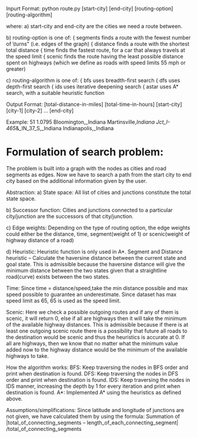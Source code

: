 Inpurt Format:
python route.py [start-city] [end-city] [routing-option] [routing-algorithm]

where:
a) start-city and end-city are the cities we need a route between.

b) routing-option is one of:
{ segments finds a route with the fewest number of \turns" (i.e. edges of the graph)
{ distance finds a route with the shortest total distance
{ time finds the fastest route, for a car that always travels at the speed limit
{ scenic finds the route having the least possible distance spent on highways (which we define as roads with speed limits 55 mph or greater)

c) routing-algorithm is one of:
{ bfs uses breadth-first search
{ dfs uses depth-first search
{ ids uses iterative deepening search
{ astar uses A* search, with a suitable heuristic function

Output Format:
[total-distance-in-miles] [total-time-in-hours] [start-city] [city-1] [city-2] ... [end-city]

Example:
51 1.0795 Bloomington,_Indiana Martinsville,_Indiana Jct_I-465_&_IN_37_S,_Indiana Indianapolis,_Indiana


# Formulation of search problem:
The problem is built into a graph with the nodes as cities and road segments as edges.
Now we have to search a path from the start city to end city based on the additional information given by the user.

Abstraction:
a) State space: All list of cities and junctions constitute the total state space.

b) Successor function: Cities and junctions connected to a particular city/junction are the successors
of that city/junction.

c) Edge weights: Depending on the type of routing option, the edge weights could either be the distance, time,
segment(weight of 1) or scenic(weight of highway distance of a road)

d) Heuristic:
Heuristic function is only used in A*.
Segment and Distance heuristic – Calculate the haversine distance between the current state and goal state.
This is admissible because the haversine distance will give the minimum distance between the two states given that a
straightline road(curve) exists between the two states.

Time: Since time = distance/speed,take the min distance possible and max speed possible to guarantee an underestimate.
Since dataset has max speed limit as 65, 65 is used as the speed limit.

Scenic: Here we check a possible outgoing routes and if any of them is scenic, it will return 0,
else if all are highways then it will take the minimum of the available highway distances.
This is admissible because if there is at least one outgoing scenic route there is a possibility that
future all roads to the destination would be scenic and thus the heuristics is accurate at 0.
If all are highways, then we know that no matter what the minimum value added now to the highway distance
would be the minimum of the available highways to take.


How the algorithm works:
BFS: Keep traversing the nodes in BFS order and print when destination is found.
DFS: Keep traversing the nodes in DFS order and print when destination is found.
IDS: Keep traversing the nodes in IDS manner, increasing the depth by 1 for every iteration
and print when destination is found.
A*: Implemented A* using the heuristics as defined above.

Assumptions/simplifications:
Since latitude and longitude of junctions are not given, we have calculated them by using the formula:
Summation of |total_of_connecting_segments – length_of_each_connecting_segment|  /total_of_connecting_segments
